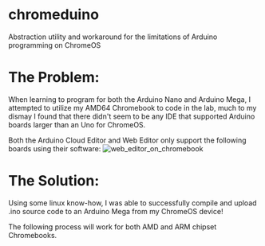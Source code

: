 # chromeduino
Abstraction utility and workaround for the limitations of Arduino programming on ChromeOS

# The Problem:
When learning to program for both the Arduino Nano and Arduino Mega, I attempted to utilize my AMD64 Chromebook to code in the lab, much to my dismay I found that there didn't seem to be any IDE that supported Arduino boards larger than an Uno for ChromeOS. 


Both the Arduino Cloud Editor and Web Editor only support the following boards using their software:
![web_editor_on_chromebook](https://github.com/baronarkas/chroduino/assets/149717373/80c0cb4c-7cac-4f94-91f2-1243c652862e)


# The Solution:
Using some linux know-how, I was able to successfully compile and upload .ino source code to an Arduino Mega from my ChromeOS device!


The following process will work for both AMD and ARM chipset Chromebooks.
